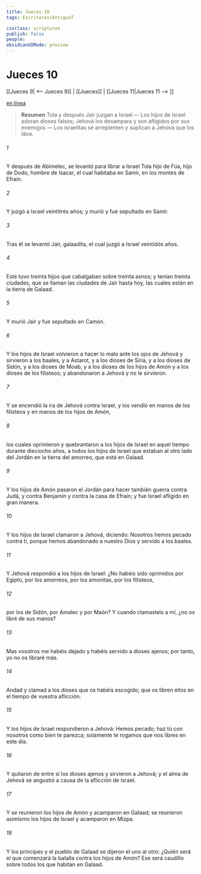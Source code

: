 ```yaml
---
title: Jueces 10
tags: Escrituras\AntiguoT

cssclass: scriptures
publish: false
people:
obsidianUIMode: preview
---
```


# Jueces 10
[[Jueces 9| <-- Jueces 9]] | [[Jueces]] | [[Jueces 11|Jueces 11 --> ]]

[en línea](https://churchofjesuschrist.org/study/scriptures/ot/judg/10?lang=spa)

> __Resumen__
Tola y después Jair juzgan a Israel — Los hijos de Israel adoran dioses falsos; Jehová los desampara y son afligidos por sus enemigos — Los israelitas se arrepienten y suplican a Jehová que los libre.

###### 1 
Y después de Abimelec, se levantó para librar a Israel Tola hijo de Fúa, hijo de Dodo, hombre de Isacar, el cual habitaba en Samir, en los montes de Efraín.

###### 2 
Y juzgó a Israel veintitrés años; y murió y fue sepultado en Samir.

###### 3 
Tras él se levantó Jair, galaadita, el cual juzgó a Israel veintidós años.

###### 4 
Este tuvo treinta hijos que cabalgaban sobre treinta asnos; y tenían treinta ciudades, que se llaman las ciudades de Jair hasta hoy, las cuales están en la tierra de Galaad.

###### 5 
Y murió Jair y fue sepultado en Camón.

###### 6 
Y los hijos de Israel volvieron a hacer lo malo ante los ojos de Jehová y sirvieron a los baales, y a Astarot, y a los dioses de Siria, y a los dioses de Sidón, y a los dioses de Moab, y a los dioses de los hijos de Amón y a los dioses de los filisteos; y abandonaron a Jehová y no le sirvieron.

###### 7 
Y se encendió la ira de Jehová contra Israel, y los vendió en manos de los filisteos y en manos de los hijos de Amón,

###### 8 
los cuales oprimieron y quebrantaron a los hijos de Israel en aquel tiempo durante dieciocho años, a todos los hijos de Israel que estaban al otro lado del Jordán en la tierra del amorreo, que está en Galaad.

###### 9 
Y los hijos de Amón pasaron el Jordán para hacer también guerra contra Judá, y contra Benjamín y contra la casa de Efraín; y fue Israel afligido en gran manera.

###### 10 
Y los hijos de Israel clamaron a Jehová, diciendo: Nosotros hemos pecado contra ti, porque hemos abandonado a nuestro Dios y servido a los baales.

###### 11 
Y Jehová respondió a los hijos de Israel: ¿No habéis sido oprimidos por Egipto, por los amorreos, por los amonitas, por los filisteos,

###### 12 
por los de Sidón, por Amalec y por Maón? Y cuando clamasteis a mí, ¿no os libré de sus manos?

###### 13 
Mas vosotros me habéis dejado y habéis servido a dioses ajenos; por tanto, yo no os libraré más.

###### 14 
Andad y clamad a los dioses que os habéis escogido; que os libren ellos en el tiempo de vuestra aflicción.

###### 15 
Y los hijos de Israel respondieron a Jehová: Hemos pecado; haz tú con nosotros como bien te parezca; solamente te rogamos que nos libres en este día.

###### 16 
Y quitaron de entre sí los dioses ajenos y sirvieron a Jehová; y el alma de Jehová se angustió a causa de la aflicción de Israel.

###### 17 
Y se reunieron los hijos de Amón y acamparon en Galaad; se reunieron asimismo los hijos de Israel y acamparon en Mizpa.

###### 18 
Y los príncipes y el pueblo de Galaad se dijeron el uno al otro: ¿Quién será el que comenzará la batalla contra los hijos de Amón? Ese será caudillo sobre todos los que habitan en Galaad.

